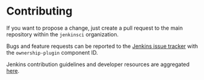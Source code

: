 Contributing
====

If you want to propose a change, just create a pull request to the main repository within the `jenkinsci` organization.

Bugs and feature requests can be reported to the [Jenkins issue tracker](https://issues.jenkins-ci.org/secure/Dashboard.jspa) with the `ownership-plugin` component ID.

Jenkins contribution guidelines and developer resources are aggregated [here](https://jenkins.io/participate/).
